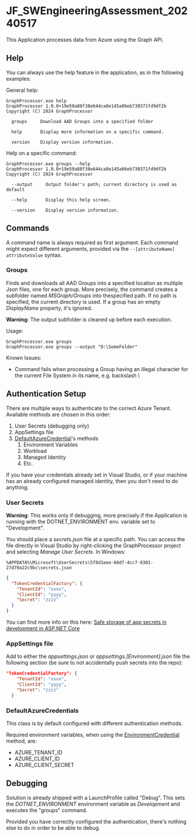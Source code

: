 # JF_SWEngineeringAssessment_20240517
This Application processes data from Azure using the Graph API. 

## Help
You can always use the help feature in the application, as in the following examples:

General help:
```
GraphProcessor.exe help
GraphProcessor 1.0.0+19e59a88f38e644ca0e145a06eb730371fd9df2b
Copyright (C) 2024 GraphProcessor

  groups     Download AAD Groups into a specified folder

  help       Display more information on a specific command.

  version    Display version information.
```

Help on a specific command:
```
GraphProcessor.exe groups --help
GraphProcessor 1.0.0+19e59a88f38e644ca0e145a06eb730371fd9df2b
Copyright (C) 2024 GraphProcessor

  --output     Output folder's path; current directory is used as default

  --help       Display this help screen.

  --version    Display version information.
```

## Commands
A command name is always required as first argument. Each command might expect different arguments, provided via the `--[attributeName] attributeValue` syntax.

### Groups
Finds and downloads all AAD Groups into a specified location as multiple Json files, one for each group. More precisely, the command creates a subfolder named *MSGraph/Groups* into thespecified path. If no path is specified, the current directory is used. If a group has an empty *DisplayName* property, it's ignored.

**Warning**: The output subfolder is cleaned up before each execution.

Usage:
```
GraphProcessor.exe groups
GraphProcessor.exe groups --output "D:\SomeFolder"
```

Known Issues:
* Command fails when processing a Group having an illegal character for the current File System in its name, e.g. backslash *\\*

## Authentication Setup
There are multiple ways to authenticate to the correct Azure Tenant. Available methods are chosen in this order:
1. User Secrets (debugging only)
2. AppSettings file
3. [DefaultAzureCredential](https://learn.microsoft.com/en-us/dotnet/api/azure.identity.defaultazurecredential?view=azure-dotnet)'s methods
    1. Environment Variables
    2. Workload
    3. Managed Identity
    4. Etc.

If you have your credentials already set in Visual Studio, or if your machine has an already configured managed identity, then you don't need to do anything.

### User Secrets
**Warning**: This works only if debugging, more precisely if the Application is running with the DOTNET_ENVIRONMENT env. variable set to "Development".

You should place a *secrets.json* file at a specific path. You can access the file directly in Visual Studio by right-clicking the GraphProcessor project and selecting *Manage User Secrets*. In Windows: 
```
%APPDATA%\Microsoft\UserSecrets\5f8d1eee-60df-4cc7-9301-27d70a22c9bc\secrets.json
```

```json
{
  "TokenCredentialFactory": {
    "TenantId": "xxxx",
    "ClientId": "yyyy",
    "Secret": "zzzz"
  }
}
```

You can find more info on this here: [Safe storage of app secrets in development in ASP.NET Core](https://learn.microsoft.com/en-us/aspnet/core/security/app-secrets?view=aspnetcore-8.0&tabs=windows)

###  AppSettings file
Add to either the *appsettings.json* or *appsettings.\[Environment\].json* file the following section (be sure to not accidentally push secrets into the repo):

```json
"TokenCredentialFactory": {
    "TenantId": "xxxx",
    "ClientId": "yyyy",
    "Secret": "zzzz"
  }
```

### DefaultAzureCredentials
This class is by default configured with different authentication methods. 

Required environment variables, when using the [EnvironmentCredential](https://learn.microsoft.com/en-us/dotnet/api/azure.identity.environmentcredential?view=azure-dotnet) method, are:
* AZURE_TENANT_ID
* AZURE_CLIENT_ID
* AZURE_CLIENT_SECRET

## Debugging
Solution is already shipped with a LaunchProfile called "Debug". This sets the *DOTNET_ENVIRONMENT* environment variable as *Development* and executes the "groups" command.

Provided you have correctly configured the authentication, there's nothing else to do in order to be able to debug.
